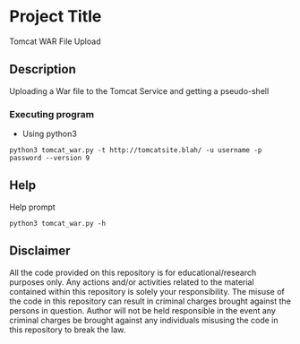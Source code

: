# Project Title

Tomcat WAR File Upload

## Description

Uploading a War file to the Tomcat Service and getting a pseudo-shell

### Executing program

* Using python3
```
python3 tomcat_war.py -t http://tomcatsite.blah/ -u username -p password --version 9
```

## Help

Help prompt
```
python3 tomcat_war.py -h
```

## Disclaimer
All the code provided on this repository is for educational/research purposes only. Any actions and/or activities related to the material contained within this repository is solely your responsibility. The misuse of the code in this repository can result in criminal charges brought against the persons in question. Author will not be held responsible in the event any criminal charges be brought against any individuals misusing the code in this repository to break the law.
